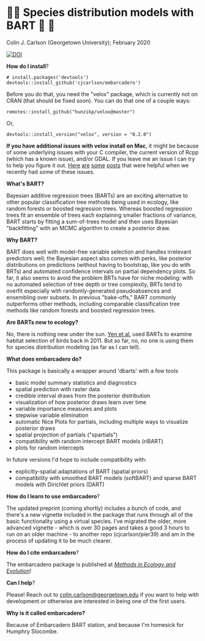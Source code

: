 # 🌲🌉 Species distribution models with BART 🌉 🌲

Colin J. Carlson (Georgetown University); February 2020

[![DOI](https://zenodo.org/badge/187687555.svg)](https://zenodo.org/badge/latestdoi/187687555)

__How do I install__?

```
# install.packages('devtools')
devtools::install_github('cjcarlson/embarcadero')
```

Before you do that, you need the "velox" package, which is currently not on CRAN (that should be fixed soon). You can do that one of a couple ways:

```
remotes::install_github("hunzikp/velox@master")
```

Or,

```
devtools::install_version("velox", version = "0.2.0")
```

**If you have additional issues with velox install on Mac**, it might be because of some underlying issues with your C compiler, the current version of Rcpp (which has a known issue), and/or GDAL. If you leave me an issue I can try to help you figure it out. [Here](https://community.rstudio.com/t/later-package-not-compiling-on-macos-unknown-type-name-uuid-t/57171/2) [are](https://github.com/hunzikp/velox/issues/30) [some](https://github.com/rstudio/httpuv/issues/120) [posts](https://stackoverflow.com/questions/12141422/error-gdal-config-not-found) that were helpful when we recently had some of these issues.

__What's BART?__ 

Bayesian additive regression trees (BARTs) are an exciting alternative to other popular classification tree methods being used in ecology, like random forests or boosted regression trees. Whereas boosted regression trees fit an ensemble of trees each explaining smaller fractions of variance, BART starts by fitting a sum-of-trees model and then uses Bayesian "backfitting" with an MCMC algorithm to create a posterior draw. 

__Why BART?__ 

BART does well with model-free variable selection and handles irrelevant predictors well; the Bayesian aspect also comes with perks, like posterior distributions on predictions (without having to bootstrap, like you do with BRTs) and automated confidence intervals on partial dependency plots. So far, it also seems to avoid the problem BRTs have for niche modeling: with no automated selection of tree depth or tree complexity, BRTs tend to overfit especially with randomly-generated pseudoabsences and ensembling over subsets. In previous "bake-offs," BART commonly outperforms other methods, including comparable classification tree methods like random forests and boosted regression trees.

__Are BARTs new to ecology?__

No, there is nothing new under the sun. [Yen et al.](https://onlinelibrary.wiley.com/doi/pdf/10.1111/j.1600-0587.2011.06651.x) used BARTs to examine habitat selection of birds back in 2011. But so far, no, no one is using them for species distribution modeling (as far as I can tell).

__What does embarcadero do?__

This package is basically a wrapper around 'dbarts'  with a few tools
- basic model summary statistics and diagnostics 
- spatial prediction with raster data
- credible interval draws from the posterior distribution
- visualization of how posterior draws learn over time 
- variable importance measures and plots
- stepwise variable elimination
- automatic Nice Plots for partials, including multiple ways to visualize posterior draws
- spatial projection of partials ("spartials")
- compatibility with random intercept BART models (riBART)
- plots for random intercepts 

In future versions I'd hope to include compatibility with:
- explicitly-spatial adaptations of BART (spatial priors)
- compatibility with smoothed BART models (softBART) and sparse BART models with Dirichlet priors (DART)

__How do I learn to use embarcadero__?

The updated preprint (coming shortly) includes a bunch of code, and there's a new vignette included in the package that runs through all of the basic functionality using a virtual species. I've migrated the older, more advanced vignette - which is over 30 pages and takes a good 3 hours to run on an older machine - to another repo (cjcarlson/pier39) and am in the process of updating it to be much clearer.

__How do I cite embarcadero__?

The embarcadero package is published at [*Methods in Ecology and Evolution*](https://besjournals.onlinelibrary.wiley.com/doi/abs/10.1111/2041-210X.13389)!

__Can I help__?

Please! Reach out to colin.carlson@georgetown.edu if you want to help with development or otherwise are interested in being one of the first users.

__Why is it called embarcadero?__

Because of Embarcadero BART station, and because I'm homesick for Humphry Slocombe. 
